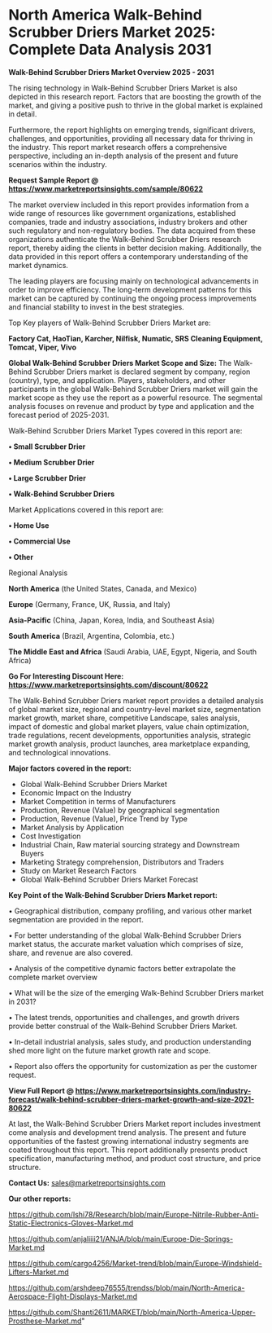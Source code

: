 # North America Walk-Behind Scrubber Driers Market 2025: Complete Data Analysis 2031

<Strong> Walk-Behind Scrubber Driers Market Overview 2025 - 2031</strong>

The rising technology in Walk-Behind Scrubber Driers Market is also depicted in this research report. Factors that are boosting the growth of the market, and giving a positive push to thrive in the global market is explained in detail.

Furthermore, the report highlights on emerging trends, significant drivers, challenges, and opportunities, providing all necessary data for thriving in the industry. This report market research offers a comprehensive perspective, including an in-depth analysis of the present and future scenarios within the industry.

<strong>Request Sample Report @ <a href=https://www.marketreportsinsights.com/sample/80622>https://www.marketreportsinsights.com/sample/80622</a></strong>

The market overview included in this report provides information from a wide range of resources like government organizations, established companies, trade and industry associations, industry brokers and other such regulatory and non-regulatory bodies. The data acquired from these organizations authenticate the Walk-Behind Scrubber Driers research report, thereby aiding the clients in better decision making. Additionally, the data provided in this report offers a contemporary understanding of the market dynamics.

The leading players are focusing mainly on technological advancements in order to improve efficiency. The long-term development patterns for this market can be captured by continuing the ongoing process improvements and financial stability to invest in the best strategies.

Top Key players of Walk-Behind Scrubber Driers Market are:

<strong>Factory Cat, HaoTian, Karcher, Nilfisk, Numatic, SRS Cleaning Equipment, Tomcat, Viper, Vivo</strong>

<strong><b>Global Walk-Behind Scrubber Driers Market Scope and Size:</b></strong>
The Walk-Behind Scrubber Driers market is declared segment by company, region (country), type, and application. Players, stakeholders, and other participants in the global Walk-Behind Scrubber Driers market will gain the market scope as they use the report as a powerful resource. The segmental analysis focuses on revenue and product by type and application and the forecast period of 2025-2031.

Walk-Behind Scrubber Driers Market Types covered in this report are:

<strong>• Small Scrubber Drier

• Medium Scrubber Drier

• Large Scrubber Drier

• Walk-Behind Scrubber Driers</strong>

Market Applications covered in this report are:

<strong>• Home Use

• Commercial Use

• Other</strong> 

Regional Analysis

<strong>North America</strong> (the United States, Canada, and Mexico)

<strong>Europe</strong> (Germany, France, UK, Russia, and Italy)

<strong>Asia-Pacific</strong> (China, Japan, Korea, India, and Southeast Asia)

<strong>South America</strong> (Brazil, Argentina, Colombia, etc.)

<strong>The Middle East and Africa</strong> (Saudi Arabia, UAE, Egypt, Nigeria, and South Africa)

<strong>Go For Interesting Discount Here: <a href=https://www.marketreportsinsights.com/discount/80622>https://www.marketreportsinsights.com/discount/80622</a></strong>

The Walk-Behind Scrubber Driers market report provides a detailed analysis of global market size, regional and country-level market size, segmentation market growth, market share, competitive Landscape, sales analysis, impact of domestic and global market players, value chain optimization, trade regulations, recent developments, opportunities analysis, strategic market growth analysis, product launches, area marketplace expanding, and technological innovations.

<strong><b>Major factors covered in the report:</b></strong>
<ul>
  <li>Global Walk-Behind Scrubber Driers Market </li>
  <li>Economic Impact on the Industry</li>
  <li>Market Competition in terms of Manufacturers</li>
  <li>Production, Revenue (Value) by geographical segmentation</li>
  <li>Production, Revenue (Value), Price Trend by Type</li>
  <li>Market Analysis by Application</li>
  <li>Cost Investigation</li>
  <li>Industrial Chain, Raw material sourcing strategy and Downstream Buyers</li>
  <li>Marketing Strategy comprehension, Distributors and Traders</li>
  <li>Study on Market Research Factors</li>
  <li>Global Walk-Behind Scrubber Driers Market Forecast</li>
</ul>

<strong><b>Key Point of the Walk-Behind Scrubber Driers Market report:</b></strong>

• Geographical distribution, company profiling, and various other market segmentation are provided in the report.

• For better understanding of the global Walk-Behind Scrubber Driers market status, the accurate market valuation which comprises of size, share, and revenue are also covered.

• Analysis of the competitive dynamic factors better extrapolate the complete market overview

• What will be the size of the emerging Walk-Behind Scrubber Driers market in 2031?

• The latest trends, opportunities and challenges, and growth drivers provide better construal of the Walk-Behind Scrubber Driers Market.

• In-detail industrial analysis, sales study, and production understanding shed more light on the future market growth rate and scope.

• Report also offers the opportunity for customization as per the customer request.

<strong><b>View Full Report @ <a href=https://www.marketreportsinsights.com/industry-forecast/walk-behind-scrubber-driers-market-growth-and-size-2021-80622>https://www.marketreportsinsights.com/industry-forecast/walk-behind-scrubber-driers-market-growth-and-size-2021-80622</a></b></strong>


At last, the Walk-Behind Scrubber Driers Market report includes investment come analysis and development trend analysis. The present and future opportunities of the fastest growing international industry segments are coated throughout this report. This report additionally presents product specification, manufacturing method, and product cost structure, and price structure.

<strong>Contact Us:</strong>
sales@marketreportsinsights.com

<strong>Our other reports:</strong>

<a href=https://github.com/Ishi78/Research/blob/main/Europe-Nitrile-Rubber-Anti-Static-Electronics-Gloves-Market.md>https://github.com/Ishi78/Research/blob/main/Europe-Nitrile-Rubber-Anti-Static-Electronics-Gloves-Market.md</a>

<a href=https://github.com/anjaliiii21/ANJA/blob/main/Europe-Die-Springs-Market.md>https://github.com/anjaliiii21/ANJA/blob/main/Europe-Die-Springs-Market.md</a>

<a href=https://github.com/cargo4256/Market-trend/blob/main/Europe-Windshield-Lifters-Market.md>https://github.com/cargo4256/Market-trend/blob/main/Europe-Windshield-Lifters-Market.md</a>

<a href=https://github.com/arshdeep76555/trendss/blob/main/North-America-Aerospace-Flight-Displays-Market.md>https://github.com/arshdeep76555/trendss/blob/main/North-America-Aerospace-Flight-Displays-Market.md</a>

<a href=https://github.com/Shanti2611/MARKET/blob/main/North-America-Upper-Prosthese-Market.md>https://github.com/Shanti2611/MARKET/blob/main/North-America-Upper-Prosthese-Market.md</a>"

